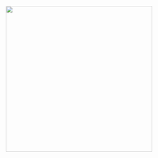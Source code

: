 <div align="center">
  <img src="[https://github.com/user-attachments/assets/0c3c4671-c126-439b-b7cd-7aa167b09866](https://www.us.es/sites/default/files/inline-images/US-marca-principal.png)" width="400">
</div>
